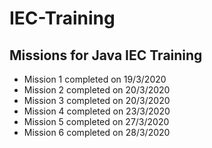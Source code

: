 <h1>IEC-Training</h1>
<h2>Missions for Java IEC Training</h2>  
<ul>
  <li>Mission 1 completed on 19/3/2020</li>
  <li>Mission 2 completed on 20/3/2020</li>
  <li>Mission 3 completed on 20/3/2020</li>
  <li>Mission 4 completed on 23/3/2020</li>
  <li>Mission 5 completed on 27/3/2020</li>
  <li>Mission 6 completed on 28/3/2020</li>
</ul>
